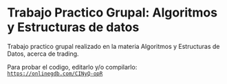 # Trabajo Practico Grupal: Algoritmos y Estructuras de datos

Trabajo practico grupal realizado en la materia Algoritmos y Estructuras de Datos, acerca de trading.

Para probar el codigo, editarlo y/o compilarlo:
<code>https://onlinegdb.com/CINyQ-opR</code>
